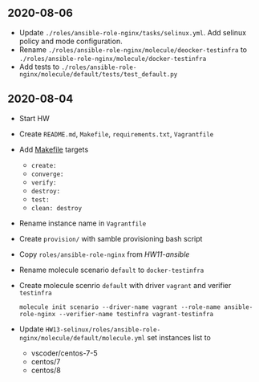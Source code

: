 ## 2020-08-06

- Update `./roles/ansible-role-nginx/tasks/selinux.yml`. Add selinux policy and mode configuration.
- Rename `./roles/ansible-role-nginx/molecule/deocker-testinfra` to `./roles/ansible-role-nginx/molecule/docker-testinfra`
- Add tests to `./roles/ansible-role-nginx/molecule/default/tests/test_default.py`

## 2020-08-04

- Start HW
- Create `README.md`, `Makefile`, `requirements.txt`, `Vagrantfile`
- Add [Makefile](./Makefile) targets
  - `create:`
  - `converge:`
  - `verify:`
  - `destroy:`
  - `test:`
  - `clean: destroy`

- Rename instance name in `Vagrantfile`
- Create `provision/` with samble provisioning bash script
- Copy `roles/ansible-role-nginx` from _HW11-ansible_
- Rename molecule scenario `default` to `docker-testinfra`
- Create molecule scenrio `default` with driver `vagrant` and verifier `testinfra`
  ```shell
  molecule init scenario --driver-name vagrant --role-name ansible-role-nginx --verifier-name testinfra vagrant-testinfra
  ```
- Update `HW13-selinux/roles/ansible-role-nginx/molecule/default/molecule.yml` set instances list to
  - vscoder/centos-7-5
  - centos/7
  - centos/8
